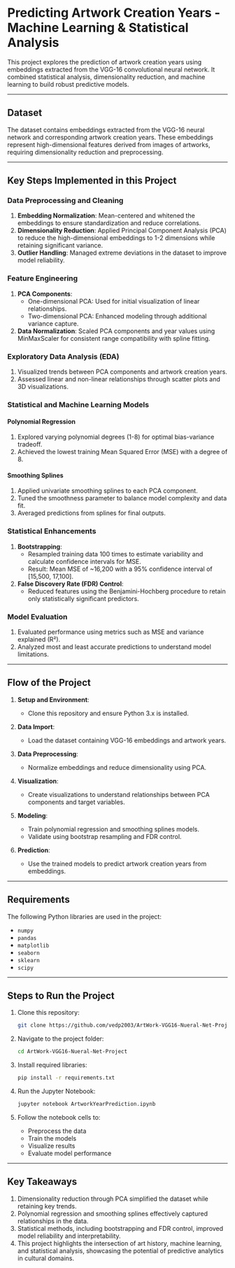 # Predicting Artwork Creation Years - Machine Learning & Statistical Analysis

This project explores the prediction of artwork creation years using embeddings extracted from the VGG-16 convolutional neural network. It combined statistical analysis, dimensionality reduction, and machine learning to build robust predictive models.

---

## Dataset

The dataset contains embeddings extracted from the VGG-16 neural network and corresponding artwork creation years. These embeddings represent high-dimensional features derived from images of artworks, requiring dimensionality reduction and preprocessing.

---

## Key Steps Implemented in this Project

### Data Preprocessing and Cleaning
1. **Embedding Normalization**: Mean-centered and whitened the embeddings to ensure standardization and reduce correlations.
2. **Dimensionality Reduction**: Applied Principal Component Analysis (PCA) to reduce the high-dimensional embeddings to 1-2 dimensions while retaining significant variance.
3. **Outlier Handling**: Managed extreme deviations in the dataset to improve model reliability.

### Feature Engineering
1. **PCA Components**: 
   - One-dimensional PCA: Used for initial visualization of linear relationships.
   - Two-dimensional PCA: Enhanced modeling through additional variance capture.
2. **Data Normalization**: Scaled PCA components and year values using MinMaxScaler for consistent range compatibility with spline fitting.

### Exploratory Data Analysis (EDA)
1. Visualized trends between PCA components and artwork creation years.
2. Assessed linear and non-linear relationships through scatter plots and 3D visualizations.

### Statistical and Machine Learning Models

#### Polynomial Regression
1. Explored varying polynomial degrees (1-8) for optimal bias-variance tradeoff.
2. Achieved the lowest training Mean Squared Error (MSE) with a degree of 8.

#### Smoothing Splines
1. Applied univariate smoothing splines to each PCA component.
2. Tuned the smoothness parameter to balance model complexity and data fit.
3. Averaged predictions from splines for final outputs.

### Statistical Enhancements
1. **Bootstrapping**:
   - Resampled training data 100 times to estimate variability and calculate confidence intervals for MSE.
   - Result: Mean MSE of ~16,200 with a 95% confidence interval of [15,500, 17,100].
2. **False Discovery Rate (FDR) Control**:
   - Reduced features using the Benjamini-Hochberg procedure to retain only statistically significant predictors.

### Model Evaluation
1. Evaluated performance using metrics such as MSE and variance explained (R²).
2. Analyzed most and least accurate predictions to understand model limitations.

---

## Flow of the Project

1. **Setup and Environment**:
   - Clone this repository and ensure Python 3.x is installed.

2. **Data Import**:
   - Load the dataset containing VGG-16 embeddings and artwork years.

3. **Data Preprocessing**:
   - Normalize embeddings and reduce dimensionality using PCA.

4. **Visualization**:
   - Create visualizations to understand relationships between PCA components and target variables.

5. **Modeling**:
   - Train polynomial regression and smoothing splines models.
   - Validate using bootstrap resampling and FDR control.

6. **Prediction**:
   - Use the trained models to predict artwork creation years from embeddings.

---

## Requirements

The following Python libraries are used in the project:
- `numpy`
- `pandas`
- `matplotlib`
- `seaborn`
- `sklearn`
- `scipy`

---

## Steps to Run the Project

1. Clone this repository:
   ```bash
   git clone https://github.com/vedp2003/ArtWork-VGG16-Nueral-Net-Project.git
   ```

2. Navigate to the project folder:
   ```bash
   cd ArtWork-VGG16-Nueral-Net-Project
   ```

3. Install required libraries:
   ```bash
   pip install -r requirements.txt
   ```

4. Run the Jupyter Notebook:
   ```bash
   jupyter notebook ArtworkYearPrediction.ipynb
   ```

5. Follow the notebook cells to:
   - Preprocess the data
   - Train the models
   - Visualize results
   - Evaluate model performance

---

## Key Takeaways

1. Dimensionality reduction through PCA simplified the dataset while retaining key trends.
2. Polynomial regression and smoothing splines effectively captured relationships in the data.
3. Statistical methods, including bootstrapping and FDR control, improved model reliability and interpretability.
4. This project highlights the intersection of art history, machine learning, and statistical analysis, showcasing the potential of predictive analytics in cultural domains.
